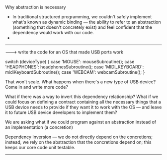 Why abstraction is necessary
- In traditional structured programming, we couldn't safely implement what's known as dynamic binding — 
    the ability to refer to an abstraction (something that doesn't concretely exist) 
    and feel confident that the dependency would work with our code.
- 

---------------------------------------------------------------------------------------------
---> write the code for an OS that made USB ports work

switch (deviceType) {
    case 'MOUSE':
        mouseSubroutine();
    case 'HEADPHONES':
        headphonesSubroutine();
    case 'MIDI_KEYBOARD':
        midiKeyboardSubroutine();
    case 'WEBCAM':
        webcamSubroutine();
}

That won't scale. What happens when there's a new type of USB device? 
Come in and write more code?


What if there was a way to invert this dependency relationship? 
What if we could focus on defining a contract 
    containing all the necessary things that a USB device needs to provide if they want it to work with the OS — 
    and leave it to future USB device developers to implement them?

We are asking
    what if we could program against an abstraction instead of an implementation (a concretion)


Dependency Inversion — 
    we do not directly depend on the concretions; 
    instead, we rely on the abstraction that the concretions depend on; 
    this keeps our core code unit testable.


---------------------------------------------------------------------------------------------
